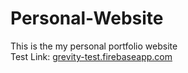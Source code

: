 # Personal-Website
This is the my personal portfolio website<br>
Test Link: <a href="https://grevity-test.firebaseapp.com" target="_blank">grevity-test.firebaseapp.com</a>
